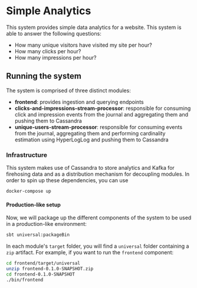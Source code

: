 # Simple Analytics #

This system provides simple data analytics for a website. This system is able to answer the following 
questions:

- How many unique visitors have visited my site per hour?
- How many clicks per hour?
- How many impressions per hour?

## Running the system ##

The system is comprised of three distinct modules:

- __frontend__: provides ingestion and querying endpoints
- __clicks-and-impressions-stream-processor__: responsible for consuming click and impression events from the journal 
and aggregating them and pushing them to Cassandra
- __unique-users-stream-processor__: responsible for consuming events from the journal, aggregating them and performing 
cardinality estimation using HyperLogLog and pushing them to Cassandra

### Infrastructure ###

This system makes use of Cassandra to store analytics and Kafka for firehosing data and as a distribution mechanism for
decoupling modules. In order to spin up these dependencies, you can use
```bash
docker-compose up
```

#### Production-like setup ####
Now, we will package up the different components of the system to be used in a production-like environment:
```bash
sbt universal:packageBin
```

In each module's `target` folder, you will find a `universal` folder containing a `zip` artifact.
For example, if you want to run the `frontend` component:
```bash
cd frontend/target/universal
unzip frontend-0.1.0-SNAPSHOT.zip
cd frontend-0.1.0-SNAPSHOT
./bin/frontend
```